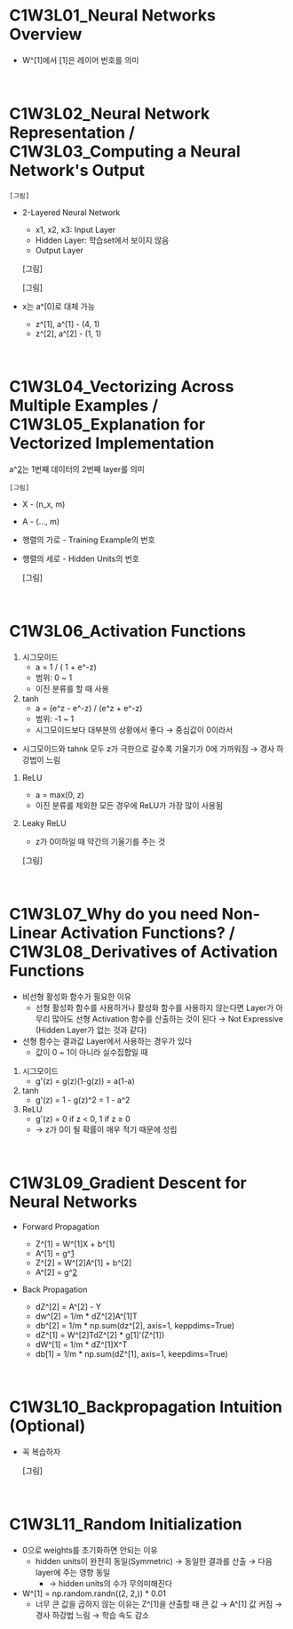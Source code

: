 C1W3L01_Neural Networks Overview
=============

- W^[1]에서 [1]은 레이어 번호를 의미

<br>

C1W3L02_Neural Network Representation / C1W3L03_Computing a Neural Network's Output
=============

    [그림]

- 2-Layered Neural Network
    - x1, x2, x3: Input Layer
    - Hidden Layer: 학습set에서 보이지 않음
    - Output Layer

    [그림]

    [그림]

- x는 a^[0]로 대체 가능
    - z^[1], a^[1] - (4, 1)
    - z^[2], a^[2] - (1, 1)

<br>

C1W3L04_Vectorizing Across Multiple Examples / C1W3L05_Explanation for Vectorized Implementation
=============

a^[2](1)는 1번째 데이터의 2번째 layer를 의미

    [그림]

- X - (n_x, m)
- A - (..., m)
- 행렬의 가로 - Training Example의 번호
- 행렬의 세로 - Hidden Units의 번호

    [그림]

<br>

C1W3L06_Activation Functions
=============

1. 시그모이드
    - a = 1 / ( 1 + e^-z)
    - 범위: 0 ~ 1
    - 이진 분류를 할 때 사용
2. tanh
    - a = (e^z - e^-z) / (e^z + e^-z)
    - 범위: -1 ~ 1
    - 시그모이드보다 대부분의 상황에서 좋다 → 중심값이 0이라서
- 시그모이드와 tahnk 모두 z가 극한으로 갈수록 기울기가 0에 가까워짐 → 경사 하강법이 느림

1. ReLU
    - a = max(0, z)
    - 이진 분류를 제외한 모든 경우에 ReLU가 가장 많이 사용됨
2. Leaky ReLU
    - z가 0이하일 때 약간의 기울기를 주는 것

    [그림]

<br>

C1W3L07_Why do you need Non-Linear Activation Functions? / C1W3L08_Derivatives of Activation Functions
=============

- 비선형 활성화 함수가 필요한 이유
  - 선형 활성화 함수를 사용하거나 활성화 함수를 사용하지 않는다면 Layer가 아무리 많아도 선형 Activation 함수를 산출하는 것이 된다 → Not Expressive (Hidden Layer가 없는 것과 같다)
- 선형 함수는 결과값 Layer에서 사용하는 경우가 있다
    - 값이 0 ~ 1이 아니라 실수집합일 때

1. 시그모이드
    - g'(z) = g(z)(1-g(z)) = a(1-a)
2. tanh
    - g'(z) = 1 - g(z)^2 = 1 - a^2
3. ReLU
    - g'(z) = 0 if z < 0, 1 if z ≥ 0
    - → z가 0이 될 확률이 매우 적기 때문에 성립

<br>

C1W3L09_Gradient Descent for Neural Networks
=============

- Forward Propagation
    - Z^[1] = W^[1]X + b^[1]
    - A^[1] = g^[1](Z^[1])
    - Z^[2] = W^[2]A^[1] + b^[2]
    - A^[2] = g^[2](Z^[2])

- Back Propagation
    - dZ^[2] = A^[2] - Y
    - dw^[2] = 1/m * dZ^[2]A^[1]T
    - db^[2] = 1/m * np.sum(dz^[2], axis=1, keppdims=True)
    - dZ^[1] = W^[2]TdZ^[2] * g[1]'(Z^[1])
    - dW^[1] = 1/m * dZ^[1]X^T
    - db[1] = 1/m * np.sum(dZ^[1], axis=1, keepdims=True)

<br>

C1W3L10_Backpropagation Intuition (Optional)
=============

- 꼭 복습하자

    [그림]

<br>

C1W3L11_Random Initialization
=============

- 0으로 weights를 초기화하면 안되는 이유
  - hidden units이 완전히 동일(Symmetric) → 동일한 결과를 산출 → 다음 layer에 주는 영향 동일
    - → hidden units의 수가 무의미해진다
- W^[1] = np.random.randn((2, 2,)) * 0.01
  - 너무 큰 값을 곱하지 않는 이유는 Z^[1]을 산출할 때 큰 값 → A^[1] 값 커짐 → 경사 하강법 느림 → 학습 속도 감소